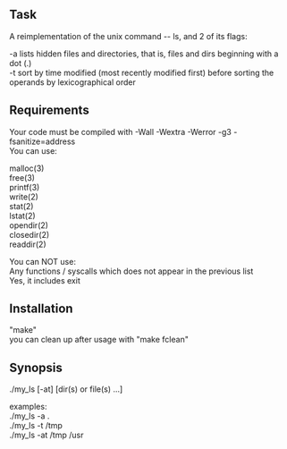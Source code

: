 ## Task  
A reimplementation of the unix command -- ls, and 2 of its flags:  

  -a lists hidden files and directories, that is, files and dirs beginning with a dot (.)      
  -t sort by time modified (most recently modified first) before sorting the operands by lexicographical order  

## Requirements  
Your code must be compiled with -Wall -Wextra -Werror -g3 -fsanitize=address  
You can use:  

malloc(3)  
free(3)  
printf(3)  
write(2)  
stat(2)  
lstat(2)  
opendir(2)  
closedir(2)    
readdir(2)  

You can NOT use:  
Any functions / syscalls which does not appear in the previous list  
Yes, it includes exit  

## Installation  
"make"  
you can clean up after usage with "make fclean"    

## Synopsis  
./my_ls [-at] [dir(s) or file(s) ...]  

examples:  
./my_ls -a .  
./my_ls -t /tmp  
./my_ls -at /tmp /usr  
